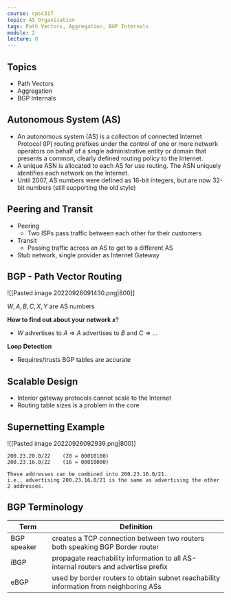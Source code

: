```yaml
---
course: cpsc317
topic: AS Organization
tags: Path Vectors, Aggregation, BGP Internals
module: 2
lecture: 8
---
```


## Topics
- Path Vectors
- Aggregation
- BGP Internals

## Autonomous System (AS)
- An autonomous system (AS) is a collection of  connected Internet Protocol (IP) routing prefixes under  the control of one or more network operators on behalf  of a single administrative entity or domain that  presents a common, clearly defined routing policy to  the Internet.
 - A unique ASN is allocated to each AS for use routing.   The ASN uniquely identifies each network on the   Internet.  
-  Until 2007, AS numbers were defined as 16-bit   integers, but are now 32-bit numbers (still supporting   the old style)

## Peering and Transit
- Peering
    - Two ISPs pass traffic between each other for their customers
- Transit
    - Passing traffic across an AS to get to a different AS
- Stub network, single provider as Internet Gateway

## BGP - Path Vector Routing
![[Pasted image 20220926091430.png|800]]

$W, A, B, C, X, Y$ are AS numbers

**How to find out about your network $x$**?
- $W$ advertises to $A$ => $A$ advertises to $B$ and $C$ => ...

**Loop Detection**
- Requires/trusts BGP tables are accurate

## Scalable Design
- Interior gateway protocols cannot scale to the Internet
- Routing table sizes is a problem in the core

## Supernetting Example

![[Pasted image 20220926092939.png|800]]
```
200.23.20.0/22    (20 = 00010100)
200.23.16.0/22    (16 = 00010000)

These addresses can be combined into 200.23.16.0/21.
i.e., advertising 200.23.16.0/21 is the same as advertising the other 2 addresses.
```

## BGP Terminology

| Term        | Definition                                                                            |
| ----------- | ------------------------------------------------------------------------------------- |
| BGP speaker | creates a TCP connection between two routers both speaking BGP Border router          |
| iBGP        | propagate reachability information to all AS-internal routers and advertise prefix    |
| eBGP        | used by border routers to obtain subnet reachability information from neighboring ASs |